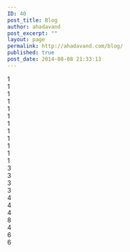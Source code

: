 ```yaml
---
ID: 40
post_title: Blog
author: ahadavand
post_excerpt: ""
layout: page
permalink: http://ahadavand.com/blog/
published: true
post_date: 2014-08-08 21:33:13
---
```

<div class="row show-grid">
  <div class="col-md-1">
    1
  </div>
  
  <div class="col-md-1">
    1
  </div>
  
  <div class="col-md-1">
    1
  </div>
  
  <div class="col-md-1">
    1
  </div>
  
  <div class="col-md-1">
    1
  </div>
  
  <div class="col-md-1">
    1
  </div>
  
  <div class="col-md-1">
    1
  </div>
  
  <div class="col-md-1">
    1
  </div>
  
  <div class="col-md-1">
    1
  </div>
  
  <div class="col-md-1">
    1
  </div>
  
  <div class="col-md-1">
    1
  </div>
  
  <div class="col-md-1">
    1
  </div>
</div>

<div class="row show-grid">
  <div class="col-md-3">
    3
  </div>
  
  <div class="col-md-3">
    3
  </div>
  
  <div class="col-md-3">
    3
  </div>
  
  <div class="col-md-3">
    3
  </div>
</div>

<div class="row show-grid">
  <div class="col-md-4">
    4
  </div>
  
  <div class="col-md-4">
    4
  </div>
  
  <div class="col-md-4">
    4
  </div>
</div>

<div class="row show-grid">
  <div class="col-md-8">
    8
  </div>
  
  <div class="col-md-4">
    4
  </div>
</div>

<div class="row show-grid">
  <div class="col-md-6">
    6
  </div>
  
  <div class="col-md-6">
    6
  </div>
</div>